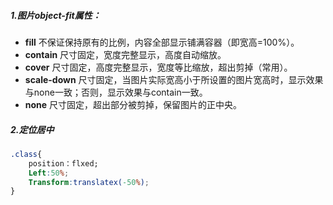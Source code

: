 ##### 1.图片object-fit属性：

- **fill**  不保证保持原有的比例，内容全部显示铺满容器（即宽高=100%）。
- **contain**  尺寸固定，宽度完整显示，高度自动缩放。
- **cover**  尺寸固定，高度完整显示，宽度等比缩放，超出剪掉（常用）。
- **scale-down**  尺寸固定，当图片实际宽高小于所设置的图片宽高时，显示效果与none一致；否则，显示效果与contain一致。
- **none**  尺寸固定，超出部分被剪掉，保留图片的正中央。



##### 2.定位居中

```css
.class{
    position：flxed;
    Left:50%;
    Transform:translatex(-50%);
}
```



